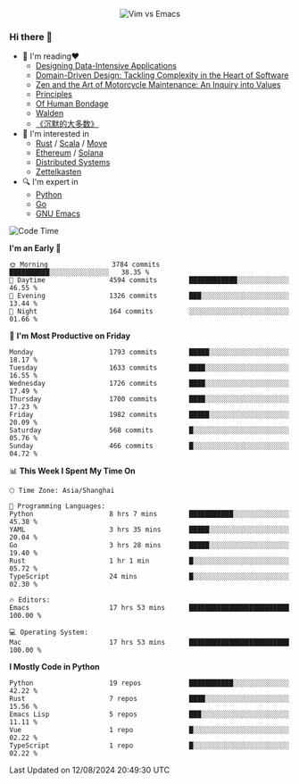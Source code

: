 <p align="center">
    <img src="https://gist.githubusercontent.com/coldnight/e696baffb094e71c96cb302118878eae/raw/40ea5053a6f66cc65f90f437e4173497da225958/banner.gif" alt="Vim vs Emacs" />
</p>

### Hi there 👋

- 📖 I'm reading❤️
    + [Designing Data-Intensive Applications](https://www.oreilly.com/library/view/designing-data-intensive-applications/9781491903063/)
    + [Domain-Driven Design: Tackling Complexity in the Heart of Software](https://www.dddcommunity.org/book/evans_2003/)
    + [Zen and the Art of Motorcycle Maintenance: An Inquiry into Values](https://en.wikipedia.org/wiki/Zen_and_the_Art_of_Motorcycle_Maintenance)
    + [Principles](https://www.principles.com/)
    + [Of Human Bondage](https://en.wikipedia.org/wiki/Of_Human_Bondage)
    + [Walden](https://en.wikipedia.org/wiki/Walden)
    + [《沉默的大多数》](https://en.wikipedia.org/wiki/Silent_majority)
- 🌱 I'm interested in
    + [Rust](https://www.rust-lang.org/) / [Scala](https://www.scala-lang.org/) / [Move](https://github.com/move-language/move/)
    + [Ethereum](https://ethereum.org/en/) / [Solana](https://solana.com/)
	+ [Distributed Systems](https://www.linuxzen.com/notes/topics/20200320174417_%E5%88%86%E5%B8%83%E5%BC%8F/)
	+ [Zettelkasten](https://www.linuxzen.com/notes/notes/20220120080920-slip_box/)
- 🔍 I'm expert in
    + [Python](https://www.python.org/)
    + [Go](https://go.dev/)
    + [GNU Emacs](https://www.gnu.org/software/emacs/)

<!--START_SECTION:waka-->
![Code Time](http://img.shields.io/badge/Code%20Time-3%2C102%20hrs%2047%20mins-blue)

**I'm an Early 🐤** 

```text
🌞 Morning                3784 commits        ██████████░░░░░░░░░░░░░░░   38.35 % 
🌆 Daytime                4594 commits        ████████████░░░░░░░░░░░░░   46.55 % 
🌃 Evening                1326 commits        ███░░░░░░░░░░░░░░░░░░░░░░   13.44 % 
🌙 Night                  164 commits         ░░░░░░░░░░░░░░░░░░░░░░░░░   01.66 % 
```
📅 **I'm Most Productive on Friday** 

```text
Monday                   1793 commits        █████░░░░░░░░░░░░░░░░░░░░   18.17 % 
Tuesday                  1633 commits        ████░░░░░░░░░░░░░░░░░░░░░   16.55 % 
Wednesday                1726 commits        ████░░░░░░░░░░░░░░░░░░░░░   17.49 % 
Thursday                 1700 commits        ████░░░░░░░░░░░░░░░░░░░░░   17.23 % 
Friday                   1982 commits        █████░░░░░░░░░░░░░░░░░░░░   20.09 % 
Saturday                 568 commits         █░░░░░░░░░░░░░░░░░░░░░░░░   05.76 % 
Sunday                   466 commits         █░░░░░░░░░░░░░░░░░░░░░░░░   04.72 % 
```


📊 **This Week I Spent My Time On** 

```text
🕑︎ Time Zone: Asia/Shanghai

💬 Programming Languages: 
Python                   8 hrs 7 mins        ███████████░░░░░░░░░░░░░░   45.38 % 
YAML                     3 hrs 35 mins       █████░░░░░░░░░░░░░░░░░░░░   20.04 % 
Go                       3 hrs 28 mins       █████░░░░░░░░░░░░░░░░░░░░   19.40 % 
Rust                     1 hr 1 min          █░░░░░░░░░░░░░░░░░░░░░░░░   05.72 % 
TypeScript               24 mins             █░░░░░░░░░░░░░░░░░░░░░░░░   02.30 % 

🔥 Editors: 
Emacs                    17 hrs 53 mins      █████████████████████████   100.00 % 

💻 Operating System: 
Mac                      17 hrs 53 mins      █████████████████████████   100.00 % 
```

**I Mostly Code in Python** 

```text
Python                   19 repos            ███████████░░░░░░░░░░░░░░   42.22 % 
Rust                     7 repos             ████░░░░░░░░░░░░░░░░░░░░░   15.56 % 
Emacs Lisp               5 repos             ███░░░░░░░░░░░░░░░░░░░░░░   11.11 % 
Vue                      1 repo              █░░░░░░░░░░░░░░░░░░░░░░░░   02.22 % 
TypeScript               1 repo              █░░░░░░░░░░░░░░░░░░░░░░░░   02.22 % 
```




 Last Updated on 12/08/2024 20:49:30 UTC
<!--END_SECTION:waka-->
